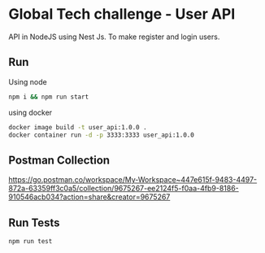 # Global Tech challenge - User API

API in NodeJS using Nest Js. To make register and login users.



## Run

Using node

```bash
npm i && npm run start
```

using docker

```bash
docker image build -t user_api:1.0.0 .
docker container run -d -p 3333:3333 user_api:1.0.0
```

## Postman Collection

https://go.postman.co/workspace/My-Workspace~447e615f-9483-4497-872a-63359ff3c0a5/collection/9675267-ee2124f5-f0aa-4fb9-8186-910546acb034?action=share&creator=9675267

## Run Tests

```bash
npm run test
```
